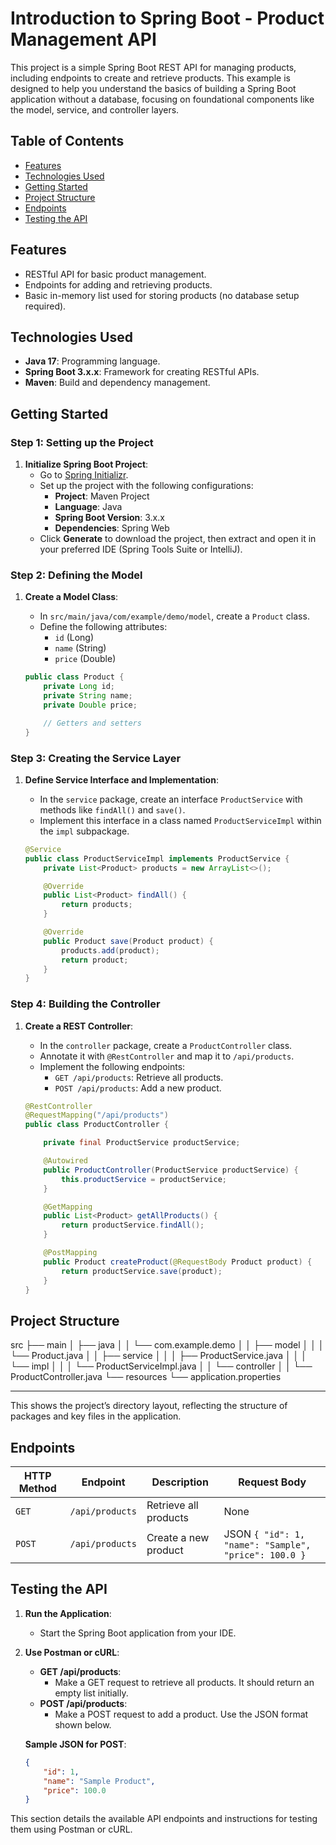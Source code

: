 # **Introduction to Spring Boot - Product Management API**

This project is a simple Spring Boot REST API for managing products, including endpoints to create and retrieve products. This example is designed to help you understand the basics of building a Spring Boot application without a database, focusing on foundational components like the model, service, and controller layers.

## **Table of Contents**

- [Features](#features)
- [Technologies Used](#technologies-used)
- [Getting Started](#getting-started)
- [Project Structure](#project-structure)
- [Endpoints](#endpoints)
- [Testing the API](#testing-the-api)

## **Features**

- RESTful API for basic product management.
- Endpoints for adding and retrieving products.
- Basic in-memory list used for storing products (no database setup required).

## **Technologies Used**

- **Java 17**: Programming language.
- **Spring Boot 3.x.x**: Framework for creating RESTful APIs.
- **Maven**: Build and dependency management.
  
## **Getting Started**

### **Step 1: Setting up the Project**

1. **Initialize Spring Boot Project**:
   - Go to [Spring Initializr](https://start.spring.io/).
   - Set up the project with the following configurations:
     - **Project**: Maven Project
     - **Language**: Java
     - **Spring Boot Version**: 3.x.x
     - **Dependencies**: Spring Web
   - Click **Generate** to download the project, then extract and open it in your preferred IDE (Spring Tools Suite or IntelliJ).

### **Step 2: Defining the Model**

1. **Create a Model Class**:
   - In `src/main/java/com/example/demo/model`, create a `Product` class.
   - Define the following attributes:
     - `id` (Long)
     - `name` (String)
     - `price` (Double)

   ```java
   public class Product {
       private Long id;
       private String name;
       private Double price;

       // Getters and setters
   }
### **Step 3: Creating the Service Layer**

1. **Define Service Interface and Implementation**:
   - In the `service` package, create an interface `ProductService` with methods like `findAll()` and `save()`.
   - Implement this interface in a class named `ProductServiceImpl` within the `impl` subpackage.

   ```java
   @Service
   public class ProductServiceImpl implements ProductService {
       private List<Product> products = new ArrayList<>();

       @Override
       public List<Product> findAll() {
           return products;
       }

       @Override
       public Product save(Product product) {
           products.add(product);
           return product;
       }
   }
### **Step 4: Building the Controller**

1. **Create a REST Controller**:
   - In the `controller` package, create a `ProductController` class.
   - Annotate it with `@RestController` and map it to `/api/products`.
   - Implement the following endpoints:
     - `GET /api/products`: Retrieve all products.
     - `POST /api/products`: Add a new product.

   ```java
   @RestController
   @RequestMapping("/api/products")
   public class ProductController {

       private final ProductService productService;

       @Autowired
       public ProductController(ProductService productService) {
           this.productService = productService;
       }

       @GetMapping
       public List<Product> getAllProducts() {
           return productService.findAll();
       }

       @PostMapping
       public Product createProduct(@RequestBody Product product) {
           return productService.save(product);
       }
   }
## **Project Structure**

src ├── main │ ├── java │ │ └── com.example.demo │ │ ├── model │ │ │ └── Product.java │ │ ├── service │ │ │ ├── ProductService.java │ │ │ └── impl │ │ │ └── ProductServiceImpl.java │ │ └── controller │ │ └── ProductController.java └── resources └── application.properties

---

This shows the project’s directory layout, reflecting the structure of packages and key files in the application.

## **Endpoints**

| HTTP Method | Endpoint         | Description               | Request Body              |
|-------------|------------------|---------------------------|---------------------------|
| `GET`       | `/api/products`  | Retrieve all products     | None                      |
| `POST`      | `/api/products`  | Create a new product      | JSON `{ "id": 1, "name": "Sample", "price": 100.0 }` |

## **Testing the API**

1. **Run the Application**:
   - Start the Spring Boot application from your IDE.

2. **Use Postman or cURL**:
   - **GET /api/products**:
     - Make a GET request to retrieve all products. It should return an empty list initially.
   - **POST /api/products**:
     - Make a POST request to add a product. Use the JSON format shown below.

   **Sample JSON for POST**:
   ```json
   {
       "id": 1,
       "name": "Sample Product",
       "price": 100.0
   }

This section details the available API endpoints and instructions for testing them using Postman or cURL.
